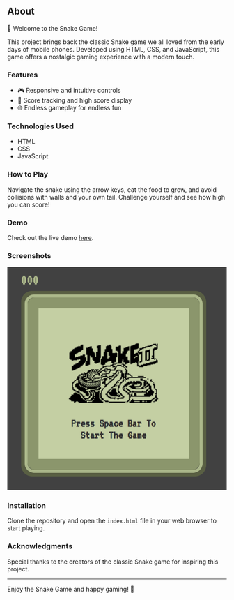 ## About

🐍 Welcome to the Snake Game!

This project brings back the classic Snake game we all loved from the early days of mobile phones. Developed using HTML, CSS, and JavaScript, this game offers a nostalgic gaming experience with a modern touch.

### Features
- 🎮 Responsive and intuitive controls
- 🍎 Score tracking and high score display
- 🌐 Endless gameplay for endless fun

### Technologies Used
- HTML
- CSS
- JavaScript

### How to Play
Navigate the snake using the arrow keys, eat the food to grow, and avoid collisions with walls and your own tail. Challenge yourself and see how high you can score!

### Demo
Check out the live demo [here](https://yashwanth2000.github.io/snake-game/).

### Screenshots

![Gameplay Screenshot](img/snakegame-screenshot.png)

### Installation
Clone the repository and open the `index.html` file in your web browser to start playing.

### Acknowledgments
Special thanks to the creators of the classic Snake game for inspiring this project.

---
Enjoy the Snake Game and happy gaming! 🎉
